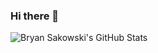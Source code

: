 ### Hi there 👋

<!--
**bgs113/bgs113** is a ✨ _special_ ✨ repository because its `README.md` (this file) appears on your GitHub profile.

Here are some ideas to get you started:

- 🔭 I’m currently working on ...
- 🌱 I’m currently learning ...
- 👯 I’m looking to collaborate on ...
- 🤔 I’m looking for help with ...
- 💬 Ask me about ...
- 📫 How to reach me: ...
- 😄 Pronouns: ...
- ⚡ Fun fact: ...
-->

![Bryan Sakowski's GitHub Stats](https://github-readme-stats-blush-iota.vercel.app/api?username=bgs113&show_icons=true&count_private=true&include_all_commits=true&theme=dracula)
